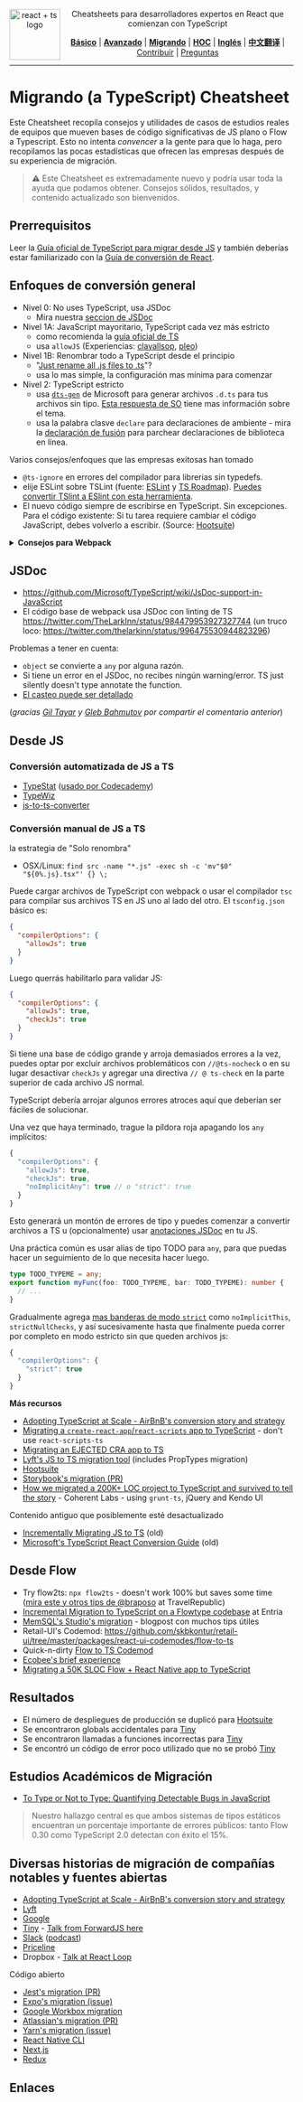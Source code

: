 <div align="center">

<a href="https://github.com/typescript-cheatsheets/react-typescript-cheatsheet/issues/81">
  <img
    height="90"
    width="90"
    alt="react + ts logo"
    src="https://user-images.githubusercontent.com/6764957/53868378-2b51fc80-3fb3-11e9-9cee-0277efe8a927.png"
    align="left"
  />
</a>

<p>Cheatsheets para desarrolladores expertos en React que comienzan con TypeScript</p>

[**Básico**](https://github.com/typescript-cheatsheets/react-typescript-cheatsheet#basic-cheatsheet-table-of-contents) |
[**Avanzado**](https://github.com/typescript-cheatsheets/react-typescript-cheatsheet-es/blob/master/AVANZADO.md) |
[**Migrando**](https://github.com/typescript-cheatsheets/react-typescript-cheatsheet/blob/master/MIGRATING.md) |
[**HOC**](https://github.com/typescript-cheatsheets/react-typescript-cheatsheet/blob/master/HOC.md) |
[**Inglés**](https://github.com/typescript-cheatsheets/react-typescript-cheatsheet) |
[**中文翻译**](https://github.com/fi3ework/blog/tree/master/react-typescript-cheatsheet-cn) |
[Contribuir](https://github.com/typescript-cheatsheets/react-typescript-cheatsheet-es/blob/master/CONTRIBUYENDO.md) |
[Preguntas](https://github.com/typescript-cheatsheets/react-typescript-cheatsheet-es/issues/new)

</div>

---

# Migrando (a TypeScript) Cheatsheet

Este Cheatsheet recopila consejos y utilidades de casos de estudios reales de equipos que mueven bases de código significativas de JS plano o Flow a Typescript. Esto no intenta _convencer_ a la gente para que lo haga, pero recopilamos las pocas estadísticas que ofrecen las empresas después de su experiencia de migración.

> ⚠️ Este Cheatsheet es extremadamente nuevo y podría usar toda la ayuda que podamos obtener. Consejos sólidos, resultados, y contenido actualizado son bienvenidos.

## Prerrequisitos
Leer la [Guía oficial de TypeScript para migrar desde JS](https://www.typescriptlang.org/docs/handbook/migrating-from-javascript.html) y también deberías estar familiarizado con la [Guía de conversión de React](https://github.com/Microsoft/TypeScript-React-Conversion-Guide#typescript-react-conversion-guide).

## Enfoques de conversión general

- Nivel 0: No uses TypeScript, usa JSDoc
  - Mira nuestra [seccion de JSDoc](#JSDoc)
- Nivel 1A: JavaScript mayoritario, TypeScript cada vez más estricto
  - como recomienda la [guía oficial de TS](https://www.typescriptlang.org/docs/handbook/migrating-from-javascript.html)
  - usa `allowJS` (Experiencias: [clayallsop][clayallsop], [pleo][pleo])
- Nivel 1B: Renombrar todo a TypeScript desde el principio
  - "[Just rename all .js files to .ts](https://twitter.com/jamonholmgren/status/1089241726303199232)"?
  - usa lo mas simple, la configuración mas mínima para comenzar
- Nivel 2: TypeScript estricto
  - usa [`dts-gen`](https://github.com/Microsoft/dts-gen) de Microsoft para generar archivos `.d.ts` para tus archivos sin tipo. [Esta respuesta de SO](https://stackoverflow.com/questions/12687779/how-do-you-produce-a-d-ts-typings-definition-file-from-an-existing-javascript) tiene mas información sobre el tema.
  - usa la palabra clasve `declare` para declaraciones de ambiente - mira la [declaración de fusión](https://github.com/typescript-cheatsheets/react-typescript-cheatsheet#troubleshooting-handbook-bugs-in-official-typings) para parchear declaraciones de biblioteca en línea.

Varios consejos/enfoques que las empresas exitosas han tomado

- `@ts-ignore` en errores del compilador para librerias sin typedefs.
- elije ESLint sobre TSLint (fuente: [ESLint](https://eslint.org/blog/2019/01/future-typescript-eslint) y [TS Roadmap](https://github.com/Microsoft/TypeScript/issues/29288)). [Puedes convertir TSlint a ESlint con esta herramienta](https://github.com/typescript-eslint/tslint-to-eslint-config).
- El nuevo código siempre de escribirse en TypeScript. Sin excepciones. Para el código existente: Si tu tarea requiere cambiar el código JavaScript, debes volverlo a escribir. (Source: [Hootsuite][hootsuite])

<details>
<summary>
<b>
Consejos para Webpack
</b>
</summary>

- webpack loader: `awesome-typescript-loader` vs `ts-loader`? (Hay un cierto desacuerdo en la comunidad sobre esto - pero lee [awesome's point of view](https://github.com/s-panferov/awesome-typescript-loader#differences-between-ts-loader))
- configuración de Webpack:

```js
module.exports = {

resolve: {
-    extensions: ['.js', '.jsx']
+    extensions: ['.ts', '.tsx', '.js', '.jsx']
},

// Soporte para source maps ('inline-source-map' también funciona)
devtool: 'source-map',

// Añadir el loader para archivos .ts.
module: {
  loaders: [{
-       test: /\.jsx?$/,
-       loader: 'babel-loader',
-       exclude: [/node_modules/],
+       test: /\.(t|j)sx?$/,
+       loader: ['awesome-typescript-loader?module=es6'],
+       exclude: [/node_modules/]
+   }, {
+       test: /\.js$/,
+       loader: 'source-map-loader',
+       enforce: 'pre'
  }]
}
};
```

Nota especial sobre `ts-loader` y librerias de terceros: https://twitter.com/acemarke/status/1091150384184229888

</details>

## JSDoc

- https://github.com/Microsoft/TypeScript/wiki/JsDoc-support-in-JavaScript
- El código base de webpack usa JSDoc con linting de TS https://twitter.com/TheLarkInn/status/984479953927327744 (un truco loco: https://twitter.com/thelarkinn/status/996475530944823296)

Problemas a tener en cuenta:

- `object` se convierte a `any` por alguna razón.
- Si tiene un error en el JSDoc, no recibes ningún warning/error. TS just silently doesn't type annotate the function.
- [El casteo puede ser detallado](https://twitter.com/bahmutov/status/1089229349637754880)

(_gracias [Gil Tayar](https://twitter.com/giltayar/status/1089228919260221441) y [Gleb Bahmutov](https://twitter.com/bahmutov/status/1089229196247908353) por compartir el comentario anterior_)

## Desde JS

### Conversión automatizada de JS a TS

- [TypeStat](https://github.com/JoshuaKGoldberg/TypeStat) ([usado por Codecademy](https://mobile.twitter.com/JoshuaKGoldberg/status/1159090281314160640))
- [TypeWiz](https://github.com/urish/typewiz)
- [js-to-ts-converter](https://github.com/gregjacobs/js-to-ts-converter)

### Conversión manual de JS a TS 

la estrategia de "Solo renombra"

- OSX/Linux: `find src -name "*.js" -exec sh -c 'mv"$0" "${0%.js}.tsx"' {} \;`

Puede cargar archivos de TypeScript con webpack o usar el compilador `tsc` para compilar sus archivos TS en JS uno al lado del otro. El `tsconfig.json` básico es:

```json
{
  "compilerOptions": {
    "allowJs": true
  }
}
```

Luego querrás habilitarlo para validar JS:

```json
{
  "compilerOptions": {
    "allowJs": true,
    "checkJs": true
  }
}
```

Si tiene una base de código grande y arroja demasiados errores a la vez, puedes optar por excluir archivos problemáticos con `//@ts-nocheck` o en su lugar desactivar `checkJs` y agregar una directiva `// @ ts-check` en la parte superior de cada archivo JS normal.

TypeScript debería arrojar algunos errores atroces aquí que deberían ser fáciles de solucionar.

Una vez que haya terminado, trague la píldora roja apagando los `any` implícitos:

```js
{
  "compilerOptions": {
    "allowJs": true,
    "checkJs": true,
    "noImplicitAny": true // o "strict": true
  }
}
```

Esto generará un montón de errores de tipo y puedes comenzar a convertir archivos a TS u (opcionalmente) usar [anotaciones JSDoc](https://www.typescriptlang.org/docs/handbook/type-checking-javascript-files.html) en tu JS.


Una práctica común es usar alias de tipo TODO para `any`, para que puedas hacer un seguimiento de lo que necesita hacer luego.

```ts
type TODO_TYPEME = any;
export function myFunc(foo: TODO_TYPEME, bar: TODO_TYPEME): number {
  // ...
}
```

Gradualmente agrega [mas banderas de modo `strict`](https://www.typescriptlang.org/docs/handbook/compiler-options.html) como `noImplicitThis`, `strictNullChecks`, y así sucesivamente hasta que finalmente pueda correr por completo en modo estricto sin que queden archivos js:

```js
{
  "compilerOptions": {
    "strict": true
  }
}
```

**Más recursos**

- [Adopting TypeScript at Scale - AirBnB's conversion story and strategy](https://www.youtube.com/watch?v=P-J9Eg7hJwE)
- [Migrating a `create-react-app`/`react-scripts` app to TypeScript](https://facebook.github.io/create-react-app/docs/adding-typescript) - don't use `react-scripts-ts`
- [Migrating an EJECTED CRA app to TS](https://spin.atomicobject.com/2018/07/04/migrating-cra-typescript/)
- [Lyft's JS to TS migration tool](https://github.com/lyft/react-javascript-to-typescript-transform) (includes PropTypes migration)
- [Hootsuite][hootsuite]
- [Storybook's migration (PR)](https://github.com/storybooks/storybook/issues/5030)
- [How we migrated a 200K+ LOC project to TypeScript and survived to tell the story][coherentlabs] - Coherent Labs - using `grunt-ts`, jQuery and Kendo UI

Contenido antiguo que posiblemente esté desactualizado

- [Incrementally Migrating JS to TS][clayallsop] (old)
- [Microsoft's TypeScript React Conversion Guide][mstsreactconversionguide] (old)

## Desde Flow

- Try flow2ts: `npx flow2ts` - doesn't work 100% but saves some time ([mira este y otros tips de @braposo](https://github.com/typescript-cheatsheets/react-typescript-cheatsheet/pull/79#issuecomment-458227322) at TravelRepublic)
- [Incremental Migration to TypeScript on a Flowtype codebase][entria] at Entria
- [MemSQL's Studio's migration](https://davidgom.es/porting-30k-lines-of-code-from-flow-to-typescript/) - blogpost con muchos tips útiles
- Retail-UI's Codemod: https://github.com/skbkontur/retail-ui/tree/master/packages/react-ui-codemodes/flow-to-ts
- Quick-n-dirty [Flow to TS Codemod](https://gist.github.com/skovhus/c57367ce6ecbc3f70bb7c80f25727a11)
- [Ecobee's brief experience](https://mobile.twitter.com/alanhietala/status/1104450494754377728)
- [Migrating a 50K SLOC Flow + React Native app to TypeScript](https://blog.usejournal.com/migrating-a-flow-react-native-app-to-typescript-c74c7bceae7d)

## Resultados

- El número de despliegues de producción se duplicó para [Hootsuite][hootsuite]
- Se encontraron globals accidentales para [Tiny][tiny]
- Se encontraron llamadas a funciones incorrectas para [Tiny][tiny]
- Se encontró un código de error poco utilizado que no se probó [Tiny][tiny]

## Estudios Académicos de Migración

- [To Type or Not to Type: Quantifying Detectable Bugs in JavaScript](http://earlbarr.com/publications/typestudy.pdf)

> Nuestro hallazgo central es que ambos sistemas de tipos estáticos encuentran un porcentaje importante de errores públicos: tanto Flow 0.30 como TypeScript 2.0 detectan con éxito el 15%.

## Diversas historias de migración de compañías notables y fuentes abiertas


- [Adopting TypeScript at Scale - AirBnB's conversion story and strategy](https://www.youtube.com/watch?v=P-J9Eg7hJwE)
- [Lyft](https://eng.lyft.com/typescript-at-lyft-64f0702346ea)
- [Google](http://neugierig.org/software/blog/2018/09/typescript-at-google.html)
- [Tiny][tiny] - [Talk from ForwardJS here](https://www.slideshare.net/tiny/porting-100k-lines-of-code-to-typescript)
- [Slack](https://slack.engineering/typescript-at-slack-a81307fa288d) ([podcast](https://softwareengineeringdaily.com/2017/08/11/typescript-at-slack-with-felix-rieseberg/))
- [Priceline](https://medium.com/priceline-labs/trying-out-typescript-part-1-15a5267215b9)
- Dropbox - [Talk at React Loop](https://www.youtube.com/watch?v=veXkJq0Z2Qk)

Código abierto

- [Jest's migration (PR)](https://github.com/facebook/jest/pull/7554#issuecomment-454358729)
- [Expo's migration (issue)](https://github.com/expo/expo/issues/2164)
- [Google Workbox migration](https://github.com/GoogleChrome/workbox/pull/2058)
- [Atlassian's migration (PR)](https://github.com/atlassian/react-beautiful-dnd/issues/982)
- [Yarn's migration (issue)](https://github.com/yarnpkg/yarn/issues/6953)
- [React Native CLI](https://github.com/react-native-community/cli/issues/683)
- [Next.js](https://nextjs.org/blog/next-9)
- [Redux](https://github.com/reduxjs/redux/pull/3536)

## Enlaces

[hootsuite]: https://medium.com/hootsuite-engineering/thoughts-on-migrating-to-typescript-5e1a04288202 "Thoughts on migrating to TypeScript"
[clayallsop]: https://medium.com/@clayallsopp/incrementally-migrating-javascript-to-typescript-565020e49c88 "Incrementally Migrating JavaScript to TypeScript"
[pleo]: https://medium.com/pleo/migrating-a-babel-project-to-typescript-af6cd0b451f4 "Migrating a Babel project to TypeScript"
[mstsreactconversionguide]: https://github.com/Microsoft/TypeScript-React-Conversion-Guide "TypeScript React Conversion Guide"
[entria]: https://medium.com/entria/incremental-migration-to-typescript-on-a-flowtype-codebase-515f6490d92d "Incremental Migration to TypeScript on a Flowtype codebase"
[coherentlabs]: https://hashnode.com/post/how-we-migrated-a-200k-loc-project-to-typescript-and-survived-to-tell-the-story-ciyzhikcc0001y253w00n11yb "How we migrated a 200K+ LOC project to TypeScript and survived to tell the story"
[tiny]: https://go.tiny.cloud/blog/benefits-of-gradual-strong-typing-in-javascript/ "Benefits of gradual strong typing in JavaScript"